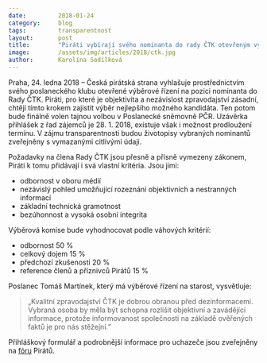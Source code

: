 ```yaml
---
date:         2018-01-24
category:     blog
tags:         transparentnost
layout:       post
title:        "Piráti vybírají svého nominanta do rady ČTK otevřeným výběrovým řízením"
image:        /assets/img/articles/2018/ctk.jpg
author:       Karolína Sadílková
---
```


Praha, 24. ledna 2018 – Česká pirátská strana vyhlašuje prostřednictvím svého poslaneckého klubu otevřené výběrové řízení na pozici nominanta do Rady ČTK. Piráti, pro které je objektivita a nezávislost zpravodajství zásadní, chtějí tímto krokem zajistit výběr nejlepšího možného kandidáta. Ten potom bude finálně volen tajnou volbou v Poslanecké sněmovně PČR. Uzávěrka přihlášek z řad zájemců je 28. 1. 2018, existuje však i možnost prodloužení termínu. V zájmu transparentnosti budou životopisy vybraných nominantů zveřejněny s vymazanými citlivými údaji.

Požadavky na člena Rady ČTK jsou přesně a přísně vymezeny zákonem, Piráti k tomu přidávají i svá vlastní kritéria. Jsou jimi: 

*   odbornost v oboru médií 
*   nezávislý pohled umožňující rozeznání objektivních a nestranných informací
*   základní technická gramotnost
*   bezúhonnost a vysoká osobní integrita
 
Výběrová komise bude vyhodnocovat podle váhových kritérií:

*   odbornost 50 %
*   celkový dojem 15 %
*   předchozí zkušenosti 20 %
*   reference členů a příznivců Pirátů 15 %

Poslanec Tomáš Martínek, který má výběrové řízení na starost, vysvětluje: 

> „Kvalitní zpravodajství ČTK je dobrou obranou před dezinformacemi. Vybraná osoba by měla být schopna rozlišit objektivní a zavádějící informace, protože informovanost společnosti na základě ověřených faktů je pro nás stěžejní.“
 
Přihláškový formulář a podrobnější informace pro uchazeče jsou zveřejněny na [fóru](https://forum.pirati.cz/verejna-vyberova-rizeni-f572/otevrene-vyberove-rizeni-na-nominanta-piratu-do-rady-ctk-t39345.html) Pirátů.
